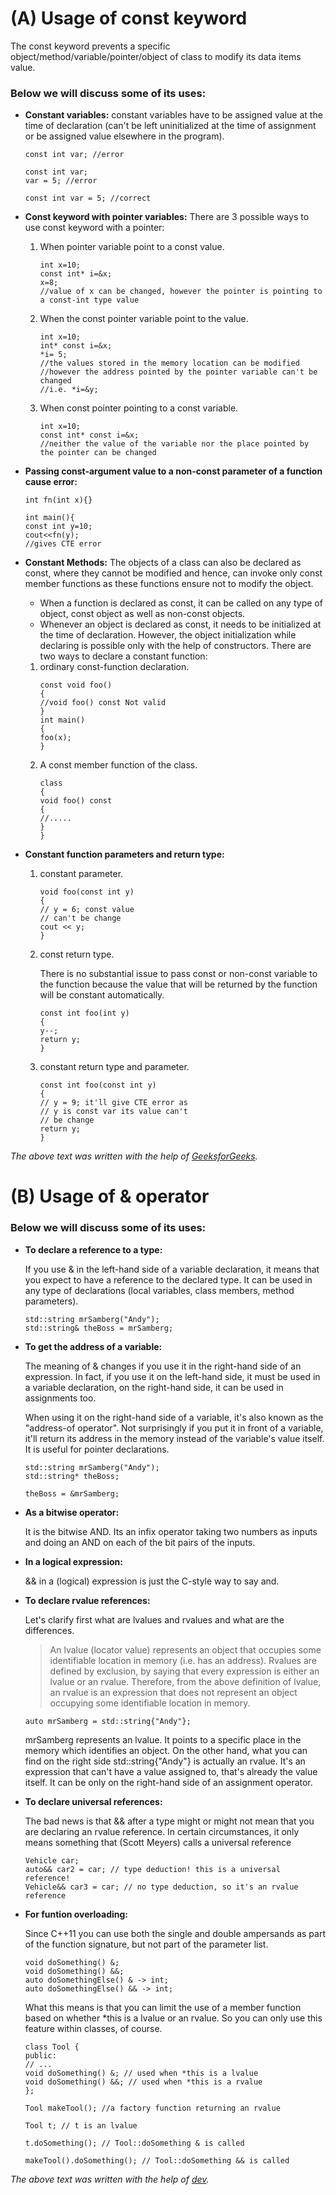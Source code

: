 # (A) Usage of const keyword

The const keyword prevents a specific object/method/variable/pointer/object of class to modify its data items value.

### Below we will discuss some of its uses:
- **Constant variables:**
  constant variables have to be assigned value at the time of declaration (can't be left uninitialized at the time of 
  assignment or be assigned value elsewhere in the program).
  ```
  const int var; //error
  
  const int var;
  var = 5; //error
  
  const int var = 5; //correct
  ```
- **Const keyword with pointer variables:**
  There are 3 possible ways to use const keyword with a pointer:

  1. When pointer variable point to a const value.
     ```
     int x=10;
     const int* i=&x;
     x=8;
     //value of x can be changed, however the pointer is pointing to a const-int type value
     ```
  2. When the const pointer variable point to the value.
     ```
     int x=10;
     int* const i=&x;
     *i= 5;
     //the values stored in the memory location can be modified
     //however the address pointed by the pointer variable can't be changed
     //i.e. *i=&y;
     ```
  3. When const pointer pointing to a const variable.
     ```
     int x=10;
     const int* const i=&x;
     //neither the value of the variable nor the place pointed by the pointer can be changed
     ```
- **Passing const-argument value to a non-const parameter of a function cause error:**
  ```
  int fn(int x){}
  
  int main(){
  const int y=10;
  cout<<fn(y);
  //gives CTE error  
  ```
- **Constant Methods:**
  The objects of a class can also be declared as const, where they cannot be modified and hence, can invoke only const 
  member functions as these functions ensure not to modify the object.
  - When a function is declared as const, it can be called on any type of object, const object as well as non-const 
   objects.
  - Whenever an object is declared as const, it needs to be initialized at the time of declaration. However, the object initialization while declaring is possible only with the help of constructors.
  There are two ways to declare a constant function:
  1. ordinary const-function declaration.
     ```
     const void foo()
     {
     //void foo() const Not valid
     }                  
     int main()
     {
     foo(x);
     }   
     ```
  2. A const member function of the class.
     ```
     class
     {
     void foo() const
     {
     //.....
     }
     }
     ```
- **Constant function parameters and return type:**
  1. constant parameter.
     ```
     void foo(const int y)
     {
     // y = 6; const value
     // can't be change
     cout << y;
     }
     ```
  2. const return type.
  
     There is no substantial issue to pass const or non-const variable to the function because the value that will be returned by the function will be constant automatically.
     ```
     const int foo(int y)
     {
     y--;
     return y;
     }
     ```
  3. constant return type and parameter.
     ```
     const int foo(const int y)
     {
     // y = 9; it'll give CTE error as
     // y is const var its value can't
     // be change
     return y;
     }
     ```
     
*The above text was written with the help of [GeeksforGeeks](https://www.geeksforgeeks.org/const-keyword-in-cpp/).*
     

# (B) Usage of & operator

### Below we will discuss some of its uses:

- **To declare a reference to a type:**
  
  If you use & in the left-hand side of a variable declaration, it means that you expect to have a reference to the declared type. It can be used in any type of declarations (local variables, class members, method parameters).
  ```
  std::string mrSamberg("Andy");
  std::string& theBoss = mrSamberg;
  ```
- **To get the address of a variable:**

  The meaning of & changes if you use it in the right-hand side of an expression. In fact, if you use it on the left-hand side, it must be used in a variable declaration, on the right-hand side, it can be used in assignments too.

  When using it on the right-hand side of a variable, it's also known as the "address-of operator". Not surprisingly if you put it in front of a variable, it'll return its address in the memory instead of the variable's value itself. It is useful for pointer declarations.
  ```
  std::string mrSamberg("Andy");
  std::string* theBoss;

  theBoss = &mrSamberg;
  ```
- **As a bitwise operator:**
  
  It is the bitwise AND. Its an infix operator taking two numbers as inputs and doing an AND on each of the bit pairs of the inputs.


- **In a logical expression:**
  
  && in a (logical) expression is just the C-style way to say and.


- **To declare rvalue references:**

  Let's clarify first what are lvalues and rvalues and what are the differences.

  >An lvalue (locator value) represents an object that occupies some identifiable location in memory (i.e. has an address).
  >Rvalues are defined by exclusion, by saying that every expression is either an lvalue or an rvalue. Therefore, from the above definition of lvalue, an rvalue is an expression that does not represent an object occupying some identifiable location in memory.

  ```
  auto mrSamberg = std::string{"Andy"};
  ```

  mrSamberg represents an lvalue. It points to a specific place in the memory which identifies an object. On the other hand, what you can find on the right side std::string{"Andy"} is actually an rvalue. It's an expression that can't have a value assigned to, that's already the value itself. It can be only on the right-hand side of an assignment operator.


- **To  declare universal references:**

  The bad news is that && after a type might or might not mean that you are declaring an rvalue reference. In certain circumstances, it only means something that (Scott Meyers) calls a universal reference
  
  ```
  Vehicle car;
  auto&& car2 = car; // type deduction! this is a universal reference!
  Vehicle&& car3 = car; // no type deduction, so it's an rvalue reference
  ```
  
- **For funtion overloading:**

  Since C++11 you can use both the single and double ampersands as part of the function signature, but not part of the parameter list.
  
  ```
  void doSomething() &;
  void doSomething() &&;
  auto doSomethingElse() & -> int;
  auto doSomethingElse() && -> int;
  ```

  What this means is that you can limit the use of a member function based on whether *this is a lvalue or an rvalue. So you can only use this feature within classes, of course.
  
  ```
  class Tool {
  public:
  // ...
  void doSomething() &; // used when *this is a lvalue
  void doSomething() &&; // used when *this is a rvalue
  };

  Tool makeTool(); //a factory function returning an rvalue

  Tool t; // t is an lvalue

  t.doSomething(); // Tool::doSomething & is called

  makeTool().doSomething(); // Tool::doSomething && is called
  ```
  
*The above text was written with the help of [dev](https://dev.to/sandordargo/how-to-use-ampersands-in-c-3kga).*